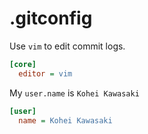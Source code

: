 # .gitconfig

Use `vim` to edit commit logs.

```ini
[core]
  editor = vim
```

My `user.name` is `Kohei Kawasaki`

```ini
[user]
  name = Kohei Kawasaki
```

